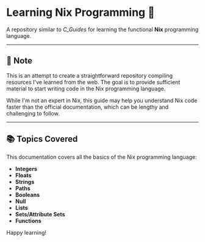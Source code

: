 # Learning Nix Programming 🌟

A repository similar to *C_Guides* for learning the functional **Nix** programming language.

---

## 📝 Note  

This is an attempt to create a straightforward repository compiling resources I've learned from the web. The goal is to provide sufficient material to start writing code in the Nix programming language.

While I'm not an expert in Nix, this guide may help you understand Nix code faster than the official documentation, which can be lengthy and challenging to follow.

---

## 📚 Topics Covered  

This documentation covers all the basics of the Nix programming language:

- **Integers**  
- **Floats**  
- **Strings**  
- **Paths**  
- **Booleans**  
- **Null**  
- **Lists**  
- **Sets/Attribute Sets**  
- **Functions**  

Happy learning!
